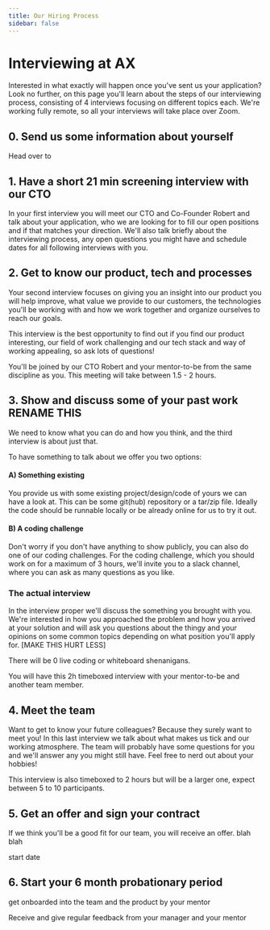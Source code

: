 ```yaml
---
title: Our Hiring Process
sidebar: false
---
```


<script setup>
import { withBase } from 'vitepress'
import NavLink from 'vitepress/dist/client/theme-default/components/NavLink.vue'

</script>

<!--

- keep it general or name Robert by name?
- FAQ
- Remote
- breaks

!-->

# Interviewing at AX

Interested in what exactly will happen once you've sent us your application? Look no further, on this page you'll learn about the steps of our interviewing process, consisting of 4 interviews focusing on different topics each. We're working fully remote, so all your interviews will take place over Zoom.


## 0. Send us some information about yourself

Head over to 

<NavLink class="action" :item="{link: '/apply', text: 'Apply'}"/>

## 1. Have a short 21 min screening interview with our CTO

In your first interview you will meet our CTO and Co-Founder Robert and talk about your application, who we are looking for to fill our open positions and if that matches your direction. We'll also talk briefly about the interviewing process, any open questions you might have and schedule dates for all following interviews with you.

## 2. Get to know our product, tech and processes

Your second interview focuses on giving you an insight into our product you will help improve, what value we provide to our customers, the technologies you'll be working with and how we work together and organize ourselves to reach our goals.

This interview is the best opportunity to find out if you find our product interesting, our field of work challenging and our tech stack and way of working appealing, so ask lots of questions!

You'll be joined by our CTO Robert and your mentor-to-be from the same discipline as you. This meeting will take between 1.5 - 2 hours.

<!--

Questions this should answer:

- Culture fit, see non-existing culture document
- Interesting and challenging work/topics/product
- matching technology preferences


-->


## 3. Show and discuss some of your past work RENAME THIS

We need to know what you can do and how you think, and the third interview is about just that.

To have something to talk about we offer you two options:

#### A) Something existing

You provide us with some existing project/design/code of yours we can have a look at.
This can be some git(hub) repository or a tar/zip file.
Ideally the code should be runnable locally or be already online for us to try it out.


#### B) A coding challenge

Don't worry if you don't have anything to show publicly, you can also do one of our coding challenges.
For the coding challenge, which you should work on for a maximum of 3 hours, we'll invite you to a slack channel, where you can ask as many questions as you like.


<!-- TODO non-code positions? -->

### The actual interview

In the interview proper we'll discuss the something you brought with you.
We're interested in how you approached the problem and how you arrived at your solution and will ask you questions about the thingy and your opinions on some common topics depending on what position you'll apply for. [MAKE THIS HURT LESS]

There will be 0 live coding or whiteboard shenanigans.

You will have this 2h timeboxed interview with your mentor-to-be and another team member.

<!--

Questions this should answer:

- matching our expectations of competence and problem solving

-->

## 4. Meet the team

Want to get to know your future colleagues? Because they surely want to meet you!
In this last interview we talk about what makes us tick and our working atmosphere. The team will probably have some questions for you and we'll answer any you might still have.
Feel free to nerd out about your hobbies!

This interview is also timeboxed to 2 hours but will be a larger one, expect between 5 to 10 participants.


## 5. Get an offer and sign your contract

If we think you'll be a good fit for our team, you will receive an offer. blah blah

start date

## 6. Start your 6 month probationary period

get onboarded into the team and the product by your mentor

Receive and give regular feedback from your manager and your mentor
